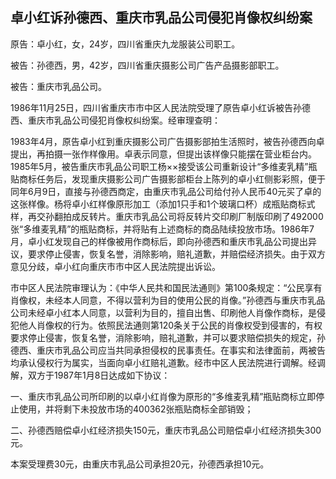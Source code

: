 ## 卓小红诉孙德西、重庆市乳品公司侵犯肖像权纠纷案

原告：卓小红，女，24岁，四川省重庆九龙服装公司职工。

被告：孙德西，男，42岁，四川省重庆摄影公司广告产品摄影部职工。

被告：重庆市乳品公司。

1986年11月25日，四川省重庆市市中区人民法院受理了原告卓小红诉被告孙德西、重庆市乳品公司侵犯肖像权纠纷案。经审理查明：

1983年4月，原告卓小红到重庆摄影公司广告摄影部拍生活照时，被告孙德西向卓提出，再拍摄一张作样像用。卓表示同意，但提出该样像只能摆在营业柜台内。1985年5月，被告重庆市乳品公司职工杨××接受该公司重新设计“多维麦乳精”瓶贴商标任务后，发现重庆摄影公司广告摄影部柜台上陈列的卓小红侧影彩照，便于同年6月9日，直接与孙德西商定，由重庆市乳品公司给付孙人民币40元买了卓的这张样像。杨将卓小红样像原形加工（添加1只手和1个玻璃口杯）成瓶贴商标式样，再交孙翻拍成反转片。重庆市乳品公司将反转片交印刷厂制版印刷了492000张“多维麦乳精”的瓶贴商标，并将贴有上述商标的商品陆续投放市场。1986年7月，卓小红发现自己的样像被用作商标后，即向孙德西和重庆市乳品公司提出异议，要求停止侵害，恢复名誉，消除影响，赔礼道歉，并赔偿经济损失。由于双方意见分歧，卓小红向重庆市市中区人民法院提出诉讼。

市中区人民法院审理认为：《中华人民共和国民法通则》第100条规定：“公民享有肖像权，未经本人同意，不得以营利为目的使用公民的肖像。”孙德西与重庆市乳品公司未经卓小红本人同意，以营利为目的，擅自出售、印刷他人肖像作商标，是侵犯他人肖像权的行为。依照民法通则第120条关于公民的肖像权受到侵害的，有权要求停止侵害，恢复名誉，消除影响，赔礼道歉，并可以要求赔偿损失的规定，孙德西、重庆市乳品公司应当共同承担侵权的民事责任。在事实和法律面前，两被告均承认侵权行为属实，当面向卓小红赔礼道歉。经市中区人民法院进行调解。经调解，双方于1987年1月8日达成如下协议：

一、重庆市乳品公司所印刷的以卓小红肖像为原形的“多维麦乳精”瓶贴商标立即停止使用，并将剩下未投放市场的400362张瓶贴商标全部销毁；

二、孙德西赔偿卓小红经济损失150元，重庆市乳品公司赔偿卓小红经济损失300元。

本案受理费30元，由重庆市乳品公司承担20元，孙德西承担10元。

